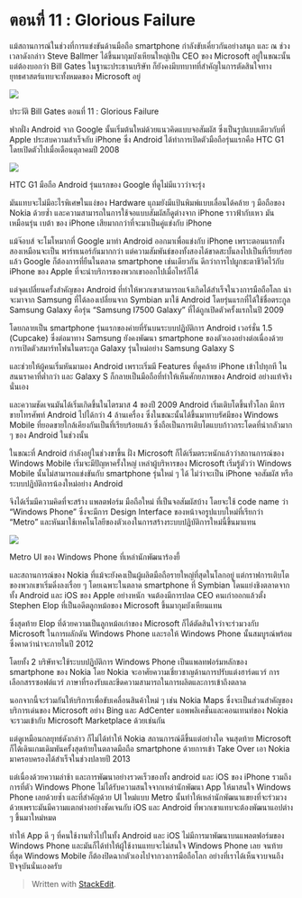 # ตอนที่ 11 : Glorious Failure

แม้สถานการณ์ในช่วงที่การแข่งขันด้านมือถือ smartphone กำลังขับเคี่ยวกันอย่างสนุก และ ณ ช่วงเวลาดังกล่าว Steve Ballmer ได้ขึ้นมากุมบังเหียนใหญ่เป็น CEO ของ Microsoft อยู่ในขณะนั้น แต่ต้องบอกว่า Bill Gates ในฐานะประธานบริษัท ก็ยังคงมีบทบาทที่สำคัญในการตัดสินใจทางยุทธศาสตร์แทบจะทั้งหมดของ Microsoft อยู่

![](https://t0.blockdit.com/photos/2019/09/5d8a53d96b163b0cbf829d72_800x0xcover_mK2S4JwH.jpg)

ประวัติ Bill Gates ตอนที่ 11 : Glorious Failure

ฟากฝั่ง Android จาก Google นั้นเริ่มต้นใหม่ด้วยแนวคิดแบบจอสัมผัส ซึ่งเป็นรูปแบบเดียวกับที่ Apple ประสบความสำเร็จกับ iPhone ซึ่ง Android ได้ทำการเปิดตัวมือถือรุ่นแรกคือ HTC G1 โดยเปิดตัวไปเมื่อเดือนตุลาคมปี 2008

![](https://t0.blockdit.com/photos/2019/09/5d8a53f26b163b0cbf82b101_800x0xcover_599aHTrm.jpg)

HTC G1 มือถือ Android รุ่นแรกของ Google ที่ดูไม่มีแววว่าจะรุ่ง

มันแทบจะไม่มีอะไรพิเศษในแง่ของ Hardware แุถมยังมีแป้นพิมพ์แบบเลื่อนได้คล้าย ๆ มือถือของ Nokia ด้วยซ้ำ และความสามารถในการใช้จอแบบสัมผัสก็ดูต่างจาก iPhone ราวฟ้ากับเหว มันเหมือนรุ่น เบต้า ของ iPhone เสียมากกว่าที่จะมาเป็นคู่แข่งกับ iPhone

แม้จ๊อบส์ จะโมโหมากที่ Google มาทำ Android ออกมาเพื่อแข่งกับ iPhone เพราะตอนแรกทั้งสองเหมือนจะเป็น พาร์ทเนอร์กันมากกว่า แต่ความสัมพันธ์ของทั้งสองได้ขาดสะบั้นลงไปเป็นที่เรียบร้อยแล้ว Google ก็ต้องการที่ยืนในตลาด smartphone เช่นเดียวกัน ดีกว่าการไปผูกชะตาชีวิตไว้กับ iPhone ของ Apple ที่จะนำบริการของพวกเขาออกไปเมื่อไหร่ก็ได้

แต่จุดเปลี่ยนครั้งสำคัญของ Android ที่ทำให้พวกเขาสามารถแจ้งเกิดได้สำเร็จในวงการมือถือโลก น่าจะมาจาก Samsung ที่ได้ลองเปลี่ยนจาก Symbian มาใช้ Android โดยรุ่นแรกที่ได้ใช้ชื่อตระกูล Samsung Galaxy คือรุ่น “Samsung I7500 Galaxy” ที่ได้ถูกเปิดตัวครั้งแรกในปี 2009

โดยกลายเป็น smartphone รุ่นแรกของค่ายที่รันบนระบบปฏิบัติการ Android เวอร์ชั่น 1.5 \(Cupcake\) ซึ่งต่อมาทาง Samsung ยังคงพัฒนา smartphone ของตัวเองอย่างต่อเนื่องด้วยการเปิดตัวสมาร์ทโฟนในตระกูล Galaxy รุ่นใหม่อย่าง Samsung Galaxy S

และช่วยให้ผู้คนเริ่มหันมามอง Android เพราะเริ่มมี Features ที่ดูคล้าย iPhone เข้าไปทุกที ในสนนราคาที่ต่ำกว่า และ Galaxy S ก็กลายเป็นมือถือที่ทำให้เห็นศักยภาพของ Android อย่างแท้จริงนั่นเอง

และความชัดเจนมันได้เริ่มเกิดขึ้นในไตรมาส 4 ของปี 2009 Android เริ่มเติบโตขึ้นทั่วโลก มีการขายโทรศัพท์ Android ไปได้กว่า 4 ล้านเครื่อง ซึ่งในขณะนั้นได้ขึ้นมาทาบรัศมีของ Windows Mobile ที่ยอดขายใกล้เคียงกันเป็นที่เรียบร้อยแล้ว ซึ่งถือเป็นการเติบโตแบบก้าวกระโดดที่น่ากลัวมาก ๆ ของ Android ในช่วงนั้น

ในขณะที่ Android กำลังอยู่ในช่วงขาขึ้น ฝั่ง Microsoft ก็ได้เริ่มตระหนักแล้วว่าสถานการณ์ของ Windows Mobile เริ่มจะมีปัญหาครั้งใหญ่ เหล่าผู้บริหารของ Microsoft เริ่มรู้ตัวว่า Windows Mobile นั้นไม่สามารถแข่งขันกับ smartphone รุ่นใหม่ ๆ ได้ ไม่ว่าจะเป็น iPhone จอสัมผัส หรือ ระบบปฏิบัติการน้องใหม่อย่าง Android

จึงได้เริ่มมีความคิดที่จะสร้าง แพลตฟอร์ม มือถือใหม่ ที่เป็นจอสัมผัสบ้าง โดยจะใช้ code name ว่า “Windows Phone” ซึ่งจะมีการ Design Interface ของหน้าจอรูปแบบใหม่ที่เรียกว่า “Metro” และหันมาใช้เทคโนโลยีของตัวเองในการสร้างระบบปฏิบัติการใหม่นี้ขึ้นมาแทน

![](https://t0.blockdit.com/photos/2019/09/5d8a54205054c00cb21c9b5d_800x0xcover_S8Q5Ga7W.jpg)

Metro UI ของ Windows Phone ที่เหล่านักพัฒนาร้องยี้

และสถานการณ์ของ Nokia ที่แม้จะยังคงเป็นผู้ผลิตมือถือรายใหญ่ที่สุดในโลกอยู่ แต่กราฟการเติบโตของพวกเขาเริ่มดิ่งลงเรื่อย ๆ โดยเฉพาะในตลาด smartphone ที่ Symbian โดนแย่งชิงตลาดจากทั้ง Android และ iOS ของ Apple อย่างหนัก จนต้องมีการปลด CEO คนเก่าออกแล้วตั้ง Stephen Elop ที่เป็นอดีตลูกหม้อของ Microsoft ขึ้นมากุมบังเหียนแทน

ซึ่งสุดท้าย Elop ที่ด้วยความเป็นลูกหม้อเก่าของ Microsoft ก็ได้ตัดสินใจว่าจะร่วมวงกับ Microsoft ในการผลักดัน Windows Phone และรอให้ Windows Phone นั้นสมบูรณ์พร้อมซึ่งคาดว่าน่าจะภายในปี 2012

โดยทั้ง 2 บริษัทจะใช้ระบบปฏิบัติการ Windows Phone เป็นแพลทฟอร์มหลักของ smartphone ของ Nokia โดย Nokia จะอาศัยความเชี่ยวชาญด้านการปรับแต่งฮาร์ดแวร์ การเลือกสรรซอฟต์แวร์ ภาษาที่รองรับและขีดความสามารถในการผลิตและการเข้าถึงตลาด

นอกจากนี้จะร่วมกันให้บริการเพื่อขับเคลื่อนสินค้าใหม่ ๆ เช่น Nokia Maps ซึ่งจะเป็นส่วนสำคัญของบริการเด่นของ Microsoft อย่าง Bing และ AdCenter แอพพลิเคชั่นและคอนเทนท์ของ Nokia จะรวมเข้ากับ Microsoft Marketplace ด้วยเช่นกัน

แต่ดูเหมือนกลยุทธ์ดังกล่าว ก็ไม่ได้ทำให้ Nokia สถานการณ์ดีขึ้นแต่อย่างใด จนสุดท้าย Microsoft ก็ได้เดินเกมเดิมพันครั้งสุดท้ายในตลาดมือถือ smartphone ด้วยการเข้า Take Over เอา Nokia มาครอบครองได้สำเร็จในช่วงปลายปี 2013

แต่เนื่องด้วยความล่าช้า และการพัฒนาอย่างรวดเร็วของทั้ง android และ iOS ของ iPhone รวมถึงการที่ตัว Windows Phone ไม่ได้รับความสนใจจากเหล่านักพัฒนา App ให้มาสนใจ Windows Phone เลยด้วยซ้ำ และที่สำคัญด้วย UI ใหม่แบบ Metro นั้นทำให้เหล่านักพัฒนาแขยงที่จะร่วมวงด้วยเพราะมันมีความแตกต่างอย่างชัดเจนกับ iOS และ Android ที่พวกเขาแทบจะต้องพัฒนาแอปต่าง ๆ ขึ้นมาใหม่หมด

ทำให้ App ดี ๆ ที่คนใช้งานทั่วไปในทั้ง Android และ iOS ไม่มีการมาพัฒนาบนแพลตฟอร์มของ Windows Phone และมันก็ได้ทำให้ผู้ใช้งานแทบจะไม่สนใจ Windows Phone เลย จนท้ายที่สุด Windows Mobile ก็ต้องปิดฉากตัวเองไปจากวงการมือถือโลก อย่างที่เราได้เห็นจวบจนถึงปัจจุบันนั่นเองครับ

> Written with [StackEdit](https://www.blockdit.com/articles/5d8a54736b163b0cbf8314e3).

